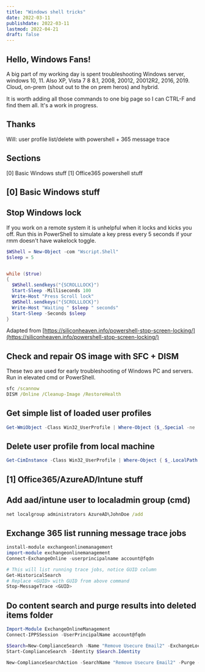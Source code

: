 ```yaml
---
title: "Windows shell tricks"
date: 2022-03-11
publishdate: 2022-03-11
lastmod: 2022-04-21
draft: false
---
```


## Hello, Windows Fans!

A big part of my working day is spent troubleshooting Windows server, windows 10, 11. Also XP, Vista 7 8 8.1, 2008, 20012, 20012R2, 2016, 2019. Cloud, on-prem (shout out to the on prem heros) and hybrid.

It is worth adding all those commands to one big page so I can CTRL-F and find them all. It's a work in progress.

## Thanks
Will: user profile list/delete with powershell + 365 message trace 

## Sections
[0] Basic Windows stuff
[1] Office365 powershell stuff

## [0] Basic Windows stuff

## Stop Windows lock

If you work on a remote system it is unhelpful when it locks and kicks you off. Run this in PowerShell to simulate a key press every 5 seconds if your rmm doesn't have wakelock toggle.

```powershell
$WShell = New-Object -com "Wscript.Shell"
$sleep = 5


while ($true)
{
  $WShell.sendkeys("{SCROLLLOCK}")
  Start-Sleep -Milliseconds 100
  Write-Host "Press Scroll lock"
  $WShell.sendkeys("{SCROLLLOCK}")
  Write-Host "Waiting " $sleep " seconds" 
  Start-Sleep -Seconds $sleep
}
```
Adapted from [https://siliconheaven.info/powershell-stop-screen-locking/](https://siliconheaven.info/powershell-stop-screen-locking/)


## Check and repair OS image with SFC + DISM

These two are used for early troubleshooting of Windows PC and servers. Run in elevated cmd or PowerShell.

```cmd
sfc /scannow
DISM /Online /Cleanup-Image /RestoreHealth
```

## Get simple list of loaded user profiles
  
  ```powershell
Get-WmiObject -Class Win32_UserProfile | Where-Object {$_.Special -ne 'Special'} | Select-Object LocalPath, Loaded
```

## Delete user profile from local machine

```powershell 
Get-CimInstance -Class Win32_UserProfile | Where-Object { $_.LocalPath.split('\')[-1] -eq 'User' ] | Remove-CimInstance 
```

## [1] Office365/AzureAD/Intune stuff

## Add aad/intune user to localadmin group (cmd)

```cmd
net localgroup administrators AzureAD\JohnDoe /add
```

## Exchange 365 list running message trace jobs
  
  ```powershell
install-module exchangeonlinemanagement
import-module exchangeonlinemanagement
Connect-ExchangeOnline -userprincipalname account@fqdn

# This will list running trace jobs, notice GUID column
Get-HistoricalSearch
# Replace <GUID> with GUID from above command
Stop-MessageTrace <GUID>
```


## Do content search and purge results into deleted items folder

```powershell
Import-Module ExchangeOnlineManagement
Connect-IPPSSession -UserPrincipalName account@fqdn

$Search=New-ComplianceSearch -Name "Remove Usecure Email2" -ExchangeLocation All -ContentMatchQuery '(Subject:"Invite to complete your business policies")'
Start-ComplianceSearch -Identity $Search.Identity

New-ComplianceSearchAction -SearchName "Remove Usecure Email2" -Purge -PurgeType SoftDelete
```